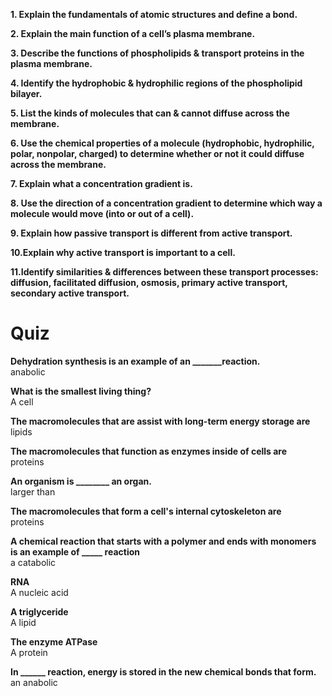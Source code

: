 **1. Explain the fundamentals of atomic structures and define a bond.**  

**2. Explain the main function of a cell’s plasma membrane.**  

**3. Describe the functions of phospholipids & transport proteins in the plasma membrane.**  

**4. Identify the hydrophobic & hydrophilic regions of the phospholipid bilayer.**

**5. List the kinds of molecules that can & cannot diffuse across the membrane.**  

**6. Use the chemical properties of a molecule (hydrophobic, hydrophilic, polar, nonpolar, charged) to determine whether or not it could diffuse across the membrane.**

**7. Explain what a concentration gradient is.**  

**8. Use the direction of a concentration gradient to determine which way a molecule would move (into or out of a cell).** 

**9. Explain how passive transport is different from active transport.**

**10.Explain why active transport is important to a cell.**  

**11.Identify similarities & differences between these transport processes: diffusion, facilitated diffusion, osmosis, primary active transport, secondary active transport.** 

# Quiz  

**Dehydration synthesis is an example of an _______reaction.**  
anabolic  

**What is the smallest living thing?**  
A cell  

**The macromolecules that are assist with long-term energy storage are**  
lipids  

**The macromolecules that function as enzymes inside of cells are**  
proteins  

**An organism is ________ an organ.**  
larger than  

**The macromolecules that form a cell's internal cytoskeleton are**  
proteins  

**A chemical reaction that starts with a polymer and ends with monomers is an example of _____ reaction**  
a catabolic  

**RNA**  
A nucleic acid  

**A triglyceride**  
A lipid  

**The enzyme ATPase**  
A protein  

**In ______ reaction, energy is stored in the new chemical bonds that form.**  
an anabolic


